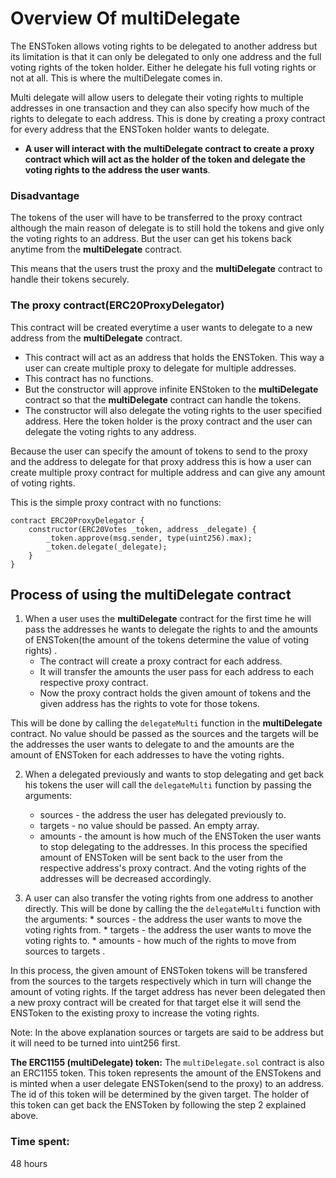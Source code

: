 # **Overview Of multiDelegate**
The ENSToken allows voting rights to be delegated to another address but its limitation is that it can only be delegated to only one address and the full voting rights of the token holder. Either he delegate his full voting rights or not at all. This is where the multiDelegate comes in.

Multi delegate will allow users to delegate their voting rights to multiple addresses in one transaction and they can also specify how much of the rights to delegate to each address.
This is done by creating a proxy contract for every address that the ENSToken holder wants to delegate.

* **A user will interact with the multiDelegate contract to create a proxy contract which will act as the holder 
  of the token and delegate the voting rights to the address the user wants**. 

### Disadvantage
The tokens of the user will have to be transferred to the proxy contract although the main reason of delegate is to still hold the tokens and give only the voting rights to an address.
But the user can get his tokens back anytime from the **multiDelegate** contract. 

This means that the users trust the proxy and the **multiDelegate** contract to handle their tokens securely.

### The proxy contract(ERC20ProxyDelegator)
This contract will be created everytime a user wants to delegate to a new address from the **multiDelegate** contract.
* This contract will act as an address that holds the ENSToken. This way a user can create multiple proxy 
  to delegate for multiple addresses.
* This contract has no functions. 
* But the constructor will approve infinite ENStoken to the **multiDelegate** contract so that the 
  **multiDelegate** contract can handle the tokens.
* The constructor will also delegate the voting rights to the user specified address. Here the token holder 
  is the proxy contract and the user can delegate the voting rights to any address.

Because the user can specify the amount of tokens to send to the proxy and the address to delegate for that proxy address this is how a user can create multiple proxy contract for multiple address and can give any amount of voting rights. 

This is the simple proxy contract with no functions: 
```solidity
contract ERC20ProxyDelegator {
    constructor(ERC20Votes _token, address _delegate) {
        _token.approve(msg.sender, type(uint256).max);
        _token.delegate(_delegate);
    }
}
```

## Process of using the multiDelegate contract

1. When a user uses the **multiDelegate** contract for the first time he will pass the addresses he wants to 
   delegate the rights to and the amounts of ENSToken(the amount of the tokens determine the value of voting 
   rights) .
   * The contract will create a proxy contract for each address.
   * It will transfer the amounts the user pass for each address to each respective proxy contract. 
   * Now the proxy contract holds the given amount of tokens and the given address has the rights to vote for 
     those tokens.
 
This will be done by calling the ```delegateMulti``` function in the **multiDelegate** contract. No value should be passed as the sources and the targets will be the addresses the user wants to delegate to and the amounts are the amount of ENSToken for each addresses to have the voting rights.

2. When a delegated previously and wants to stop delegating and get back his tokens the user will call the ```delegateMulti``` function by passing the arguments:
   * sources - the address the user has delegated previously to.
   * targets - no value should be passed. An empty array.
   * amounts - the amount is how much of the ENSToken the user wants to stop delegating to the addresses.
In this process the specified amount of ENSToken will be sent back to the user from the respective address's proxy contract. And the voting rights of the addresses will be decreased accordingly. 

3. A user can also transfer the voting rights from one address to another directly.
  This will be done by calling the the ```delegateMulti``` function with the arguments:
       * sources - the address the user wants to move the voting rights from.
       * targets - the address the user wants to move the voting rights to.
       * amounts - how much of the rights to move from sources to targets .

In this process, the given amount of ENSToken tokens will be transfered from the sources to the targets respectively which in turn will change the amount of voting rights.
If the target address has never been delegated then a new proxy contract will be created for that target else it will send the ENSToken to the existing proxy to increase the voting rights.




Note: In the above explanation sources or targets are said to be address but it will need to be turned into uint256 first.

**The ERC1155 (multiDelegate) token:**
The ```multiDelegate.sol``` contract is also an ERC1155 token. This token represents the amount of the ENSTokens and is minted when a user delegate ENSToken(send to the proxy) to an address. 
The id of this token will be determined by the given target.
The holder of this token can get back the ENSToken by following the step 2 explained above.  




### Time spent:
48 hours